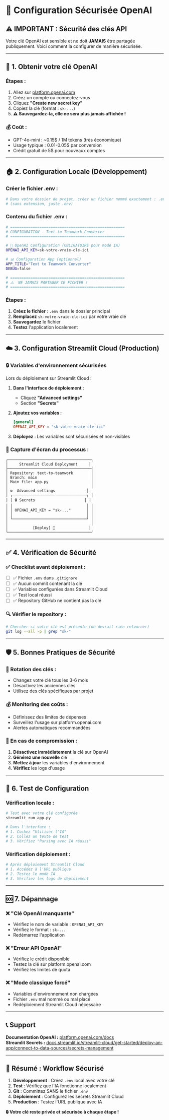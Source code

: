 # 🔐 Configuration Sécurisée OpenAI

## ⚠️ **IMPORTANT : Sécurité des clés API**

Votre clé OpenAI est sensible et ne doit **JAMAIS** être partagée publiquement. Voici comment la configurer de manière sécurisée.

---

## 🔑 **1. Obtenir votre clé OpenAI**

### **Étapes :**
1. Allez sur [platform.openai.com](https://platform.openai.com/api-keys)
2. Créez un compte ou connectez-vous
3. Cliquez **"Create new secret key"**
4. Copiez la clé (format : `sk-...`)
5. **⚠️ Sauvegardez-la, elle ne sera plus jamais affichée !**

### **💰 Coût :**
- GPT-4o-mini : ~0.15$ / 1M tokens (très économique)
- Usage typique : 0.01-0.05$ par conversion
- Crédit gratuit de 5$ pour nouveaux comptes

---

## 🏠 **2. Configuration Locale (Développement)**

### **Créer le fichier .env :**

```bash
# Dans votre dossier de projet, créez un fichier nommé exactement : .env
# (sans extension, juste .env)
```

### **Contenu du fichier .env :**

```bash
# ===================================================
# CONFIGURATION - Text to Teamwork Converter
# ===================================================

# 🤖 OpenAI Configuration (OBLIGATOIRE pour mode IA)
OPENAI_API_KEY=sk-votre-vraie-cle-ici

# 📊 Configuration App (optionnel)
APP_TITLE="Text to Teamwork Converter"
DEBUG=false

# ===================================================
# ⚠️  NE JAMAIS PARTAGER CE FICHIER !
# ===================================================
```

### **Étapes :**
1. **Créez le fichier** : `.env` dans le dossier principal
2. **Remplacez** `sk-votre-vraie-cle-ici` par votre vraie clé
3. **Sauvegardez** le fichier
4. **Testez** l'application localement

---

## ☁️ **3. Configuration Streamlit Cloud (Production)**

### **🔒 Variables d'environnement sécurisées**

Lors du déploiement sur Streamlit Cloud :

1. **Dans l'interface de déploiement :**
   - Cliquez **"Advanced settings"**
   - Section **"Secrets"**
   
2. **Ajoutez vos variables :**
   ```toml
   [general]
   OPENAI_API_KEY = "sk-votre-vraie-cle-ici"
   ```

3. **Déployez** : Les variables sont sécurisées et non-visibles

### **📸 Capture d'écran du processus :**

```
┌─────────────────────────────────────┐
│     Streamlit Cloud Deployment     │
├─────────────────────────────────────┤
│ Repository: text-to-teamwork        │
│ Branch: main                        │
│ Main file: app.py                   │
│                                     │
│ ⚙️  Advanced settings              │
│ ┌─────────────────────────────────┐ │
│ │ 🔒 Secrets                      │ │
│ │                                 │ │
│ │ OPENAI_API_KEY = "sk-..."       │ │
│ │                                 │ │
│ └─────────────────────────────────┘ │
│                                     │
│           [Deploy] 🚀               │
└─────────────────────────────────────┘
```

---

## ✅ **4. Vérification de Sécurité**

### **✅ Checklist avant déploiement :**

- [ ] ✅ Fichier `.env` dans `.gitignore` 
- [ ] ✅ Aucun commit contenant la clé
- [ ] ✅ Variables configurées dans Streamlit Cloud
- [ ] ✅ Test local réussi
- [ ] ✅ Repository GitHub ne contient pas la clé

### **🔍 Vérifier le repository :**
```bash
# Chercher si votre clé est présente (ne devrait rien retourner)
git log --all -p | grep "sk-"
```

---

## 🛡️ **5. Bonnes Pratiques de Sécurité**

### **🔐 Rotation des clés :**
- Changez votre clé tous les 3-6 mois
- Désactivez les anciennes clés
- Utilisez des clés spécifiques par projet

### **💰 Monitoring des coûts :**
- Définissez des limites de dépenses
- Surveillez l'usage sur platform.openai.com
- Alertes automatiques recommandées

### **🚨 En cas de compromission :**
1. **Désactivez immédiatement** la clé sur OpenAI
2. **Générez une nouvelle** clé
3. **Mettez à jour** les variables d'environnement
4. **Vérifiez** les logs d'usage

---

## 🧪 **6. Test de Configuration**

### **Vérification locale :**

```bash
# Test avec votre clé configurée
streamlit run app.py

# Dans l'interface :
# 1. Cochez "Utiliser l'IA"
# 2. Collez un texte de test
# 3. Vérifiez "Parsing avec IA réussi"
```

### **Vérification déploiement :**

```bash
# Après déploiement Streamlit Cloud
# 1. Accédez à l'URL publique
# 2. Testez le mode IA
# 3. Vérifiez les logs de déploiement
```

---

## 🆘 **7. Dépannage**

### **❌ "Clé OpenAI manquante"**
- Vérifiez le nom de variable : `OPENAI_API_KEY`
- Vérifiez le format : `sk-...`
- Redémarrez l'application

### **❌ "Erreur API OpenAI"**
- Vérifiez le crédit disponible
- Testez la clé sur platform.openai.com
- Vérifiez les limites de quota

### **❌ "Mode classique forcé"**
- Variables d'environnement non chargées
- Fichier `.env` mal nommé ou mal placé
- Redéploiement Streamlit Cloud nécessaire

---

## 📞 **Support**

**Documentation OpenAI :** [platform.openai.com/docs](https://platform.openai.com/docs)  
**Streamlit Secrets :** [docs.streamlit.io/streamlit-cloud/get-started/deploy-an-app/connect-to-data-sources/secrets-management](https://docs.streamlit.io/streamlit-cloud/get-started/deploy-an-app/connect-to-data-sources/secrets-management)

---

## 🎯 **Résumé : Workflow Sécurisé**

1. **Développement** : Créez `.env` local avec votre clé
2. **Test** : Vérifiez que l'IA fonctionne localement  
3. **Git** : Committez SANS le fichier `.env`
4. **Déploiement** : Configurez les secrets Streamlit Cloud
5. **Production** : Testez l'URL publique avec IA

**🔒 Votre clé reste privée et sécurisée à chaque étape !** 